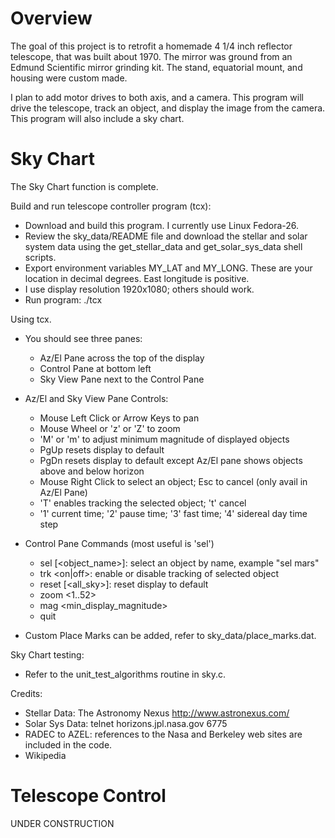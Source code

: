 # Overview

The goal of this project is to retrofit a homemade 4 1/4 inch reflector
telescope, that was built about 1970. The mirror was ground from an
Edmund Scientific mirror grinding kit. The stand, equatorial mount, and
housing were custom made.

I plan to add motor drives to both axis, and a camera. This program will
drive the telescope, track an object, and display the image from the 
camera. This program will also include a sky chart.

# Sky Chart

The Sky Chart function is complete.

Build and run telescope controller program (tcx):

* Download and build this program. I currently use Linux Fedora-26.
* Review the sky_data/README file and download the stellar and solar system data
using the get_stellar_data and get_solar_sys_data shell scripts.
* Export environment variables MY_LAT and MY_LONG. These are your location in decimal degrees. East longitude is positive.
* I use display resolution 1920x1080; others should work.
* Run program: ./tcx

Using tcx.

* You should see three panes:

  * Az/El Pane across the top of the display
  * Control Pane at bottom left
  * Sky View Pane next to the Control Pane


* Az/El and Sky View Pane Controls:

  * Mouse Left Click or Arrow Keys to pan
  * Mouse Wheel or 'z' or 'Z' to zoom
  * 'M' or 'm' to adjust minimum magnitude of displayed objects
  * PgUp resets display to default 
  * PgDn resets display to default except Az/El pane shows objects above and below horizon
  * Mouse Right Click to select an object; Esc to cancel (only avail in Az/El Pane)
  * 'T' enables tracking the selected object; 't' cancel
  * '1' current time; '2' pause time; '3' fast time; '4' sidereal day time step


* Control Pane Commands (most useful is 'sel')

  * sel [<object_name>]: select an object by name, example "sel mars"
  * trk <on|off>: enable or disable tracking of selected object
  * reset [<all_sky>]: reset display to default
  * zoom <1..52>
  * mag <min_display_magnitude>
  * quit


* Custom Place Marks can be added, refer to sky_data/place_marks.dat.

Sky Chart testing:

* Refer to the unit_test_algorithms routine in sky.c.

Credits:

* Stellar Data: The Astronomy Nexus  http://www.astronexus.com/
* Solar Sys Data: telnet horizons.jpl.nasa.gov 6775
* RADEC to AZEL: references to the Nasa and Berkeley web sites are included in the code.
* Wikipedia

# Telescope Control

UNDER CONSTRUCTION
